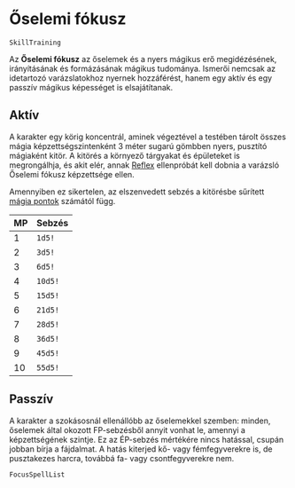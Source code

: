 # Őselemi fókusz

`SkillTraining`

Az **Őselemi fókusz** az őselemek és a nyers mágikus erő megidézésének, irányításának és formázásának mágikus tudománya. Ismerői nemcsak az idetartozó varázslatokhoz nyernek hozzáférést, hanem egy aktív és egy passzív mágikus képességet is elsajátítanak.

## Aktív

A karakter egy körig koncentrál, aminek végeztével a testében tárolt összes mágia képzettségszintenként 3 méter sugarú gömbben nyers, pusztító mágiaként kitör. A kitörés a környező tárgyakat és épületeket is megrongálhja, és akit elér, annak [Reflex](skill:reactions) ellenpróbát kell dobnia a varázsló Őselemi fókusz képzettsége ellen.

Amennyiben ez sikertelen, az elszenvedett sebzés a kitörésbe sűrített [mágia pontok](character:mp) számától függ.

| MP | Sebzés |
| :- | :- |
| 1  | `1d5!` |
| 2  | `3d5!` |
| 3  | `6d5!` |
| 4  | `10d5!` |
| 5  | `15d5!` |
| 6  | `21d5!` |
| 7  | `28d5!` |
| 8  | `36d5!` |
| 9  | `45d5!` |
| 10  | `55d5!` |

## Passzív

A karakter a szokásosnál ellenállóbb az őselemekkel szemben: minden, őselemek által okozott FP-sebzésből annyit vonhat le, amennyi a képzettségének szintje. Ez az ÉP-sebzés mértékére nincs hatással, csupán jobban bírja a fájdalmat. A hatás kiterjed kő- vagy fémfegyverekre is, de pusztakezes harcra, továbbá fa- vagy csontfegyverekre nem.


`FocusSpellList`
